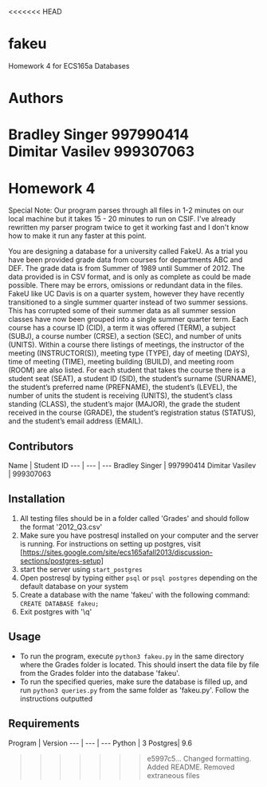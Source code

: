 <<<<<<< HEAD
# fakeu
Homework 4 for ECS165a Databases
# Authors
Bradley Singer 997990414  
Dimitar Vasilev 999307063
=======
# Homework 4

Special Note: Our program parses through all files in 1-2 minutes on our local machine 
but it takes 15 - 20 minutes to run on CSIF. I've already rewritten my parser program twice 
to get it working fast and I don't know how to make it run any faster at this point. 


You are designing a database for a university called FakeU. As a trial you have been
provided grade data from courses for departments ABC and DEF. The grade data is from
Summer of 1989 until Summer of 2012. The data provided is in CSV format, and is only
as complete as could be made possible. There may be errors, omissions or redundant data
in the files. FakeU like UC Davis is on a quarter system, however they have recently
transitioned to a single summer quarter instead of two summer sessions. This has
corrupted some of their summer data as all summer session classes have now been
grouped into a single summer quarter term. Each course has a course ID (CID), a term it
was offered (TERM), a subject (SUBJ), a course number (CRSE), a section (SEC), and
number of units (UNITS). Within a course there listings of meetings, the instructor of the
meeting (INSTRUCTOR(S)), meeting type (TYPE), day of meeting (DAYS), time of
meeting (TIME), meeting building (BUILD), and meeting room (ROOM) are also listed.
For each student that takes the course there is a student seat (SEAT), a student ID (SID),
the student’s surname (SURNAME), the student’s preferred name (PREFNAME), the
student’s (LEVEL), the number of units the student is receiving (UNITS), the student’s
class standing (CLASS), the student’s major (MAJOR), the grade the student received in
the course (GRADE), the student’s registration status (STATUS), and the student’s email
address (EMAIL).

## Contributors

Name | Student ID 
--- | --- | ---
Bradley Singer | 997990414
Dimitar Vasilev | 999307063

## Installation
1. All testing files should be in a folder called 'Grades' and should follow the format '2012_Q3.csv'
3. Make sure you have postresql installed on your computer and the server is running. For instructions on setting up postgres, visit [https://sites.google.com/site/ecs165afall2013/discussion-sections/postgres-setup]
4. start the server using `start_postgres`
5. Open postresql by typing either `psql` or `psql postgres` depending on the default database on your system
6. Create a database with the name 'fakeu' with the following command: `CREATE DATABASE fakeu;`
7. Exit postgres with '\q'

## Usage
* To run the program, execute `python3 fakeu.py` in the same directory where the Grades folder is located. This should insert the data file by file from the Grades folder into the database 'fakeu'.
* To run the specified queries, make sure the database is filled up, and run `python3 queries.py` from the same folder as 'fakeu.py'. Follow the instructions outputted

## Requirements

Program | Version 
--- | --- | ---
Python | 3
Postgres| 9.6
>>>>>>> e5997c5... Changed formatting. Added README. Removed extraneous files
